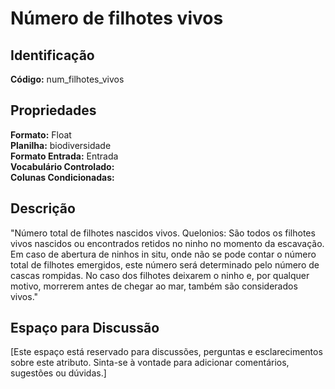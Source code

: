# Número de filhotes vivos

## Identificação
**Código:** num_filhotes_vivos

## Propriedades
**Formato:** Float  
**Planilha:** biodiversidade  
**Formato Entrada:** Entrada  
**Vocabulário Controlado:**   
**Colunas Condicionadas:**   

## Descrição
"Número total de filhotes nascidos vivos. Quelonios: São todos os filhotes vivos nascidos ou encontrados retidos no ninho no momento da escavação. Em caso de abertura de ninhos in situ, onde não se pode contar o número total de filhotes emergidos, este número será determinado pelo número de cascas rompidas. No caso dos filhotes deixarem o ninho e, por qualquer motivo, morrerem antes de chegar ao mar, também são considerados vivos."

## Espaço para Discussão
[Este espaço está reservado para discussões, perguntas e esclarecimentos sobre este atributo. Sinta-se à vontade para adicionar comentários, sugestões ou dúvidas.]
